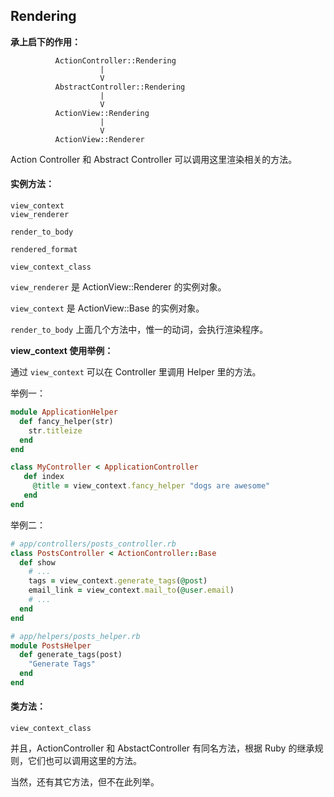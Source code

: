## Rendering

**承上启下的作用：**

```
          ActionController::Rendering
                    |
                    V
          AbstractController::Rendering
                    |
                    V
          ActionView::Rendering
                    |
                    V
          ActionView::Renderer
```

Action Controller 和 Abstract Controller 可以调用这里渲染相关的方法。

#### 实例方法：

```
view_context
view_renderer

render_to_body

rendered_format

view_context_class
```

`view_renderer` 是 ActionView::Renderer 的实例对象。

`view_context` 是 ActionView::Base 的实例对象。

`render_to_body` 上面几个方法中，惟一的动词，会执行渲染程序。

**view_context 使用举例：**

通过 `view_context` 可以在 Controller 里调用 Helper 里的方法。

举例一：

```ruby
module ApplicationHelper
  def fancy_helper(str)
    str.titleize
  end
end

class MyController < ApplicationController
   def index
     @title = view_context.fancy_helper "dogs are awesome"
   end
end
```

举例二：

```ruby
# app/controllers/posts_controller.rb
class PostsController < ActionController::Base
  def show
    # ...
    tags = view_context.generate_tags(@post)
    email_link = view_context.mail_to(@user.email)
    # ...
  end 
end

# app/helpers/posts_helper.rb
module PostsHelper
  def generate_tags(post)
    "Generate Tags"
  end
end
```

#### 类方法：

```
view_context_class
```

并且，ActionController 和 AbstactController 有同名方法，根据 Ruby 的继承规则，它们也可以调用这里的方法。

当然，还有其它方法，但不在此列举。
